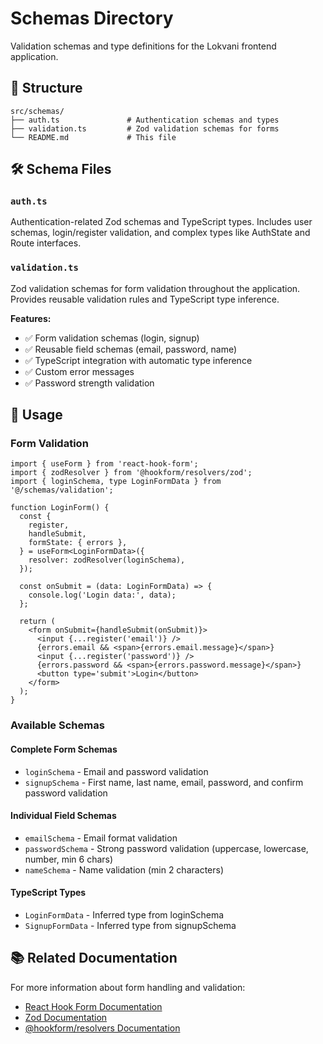 # Schemas Directory

Validation schemas and type definitions for the Lokvani frontend application.

## 📁 Structure

```
src/schemas/
├── auth.ts               # Authentication schemas and types
├── validation.ts         # Zod validation schemas for forms
└── README.md             # This file
```

## 🛠️ Schema Files

### `auth.ts`

Authentication-related Zod schemas and TypeScript types. Includes user schemas, login/register validation, and complex types like AuthState and Route interfaces.

### `validation.ts`

Zod validation schemas for form validation throughout the application. Provides reusable validation rules and TypeScript type inference.

**Features:**

- ✅ Form validation schemas (login, signup)
- ✅ Reusable field schemas (email, password, name)
- ✅ TypeScript integration with automatic type inference
- ✅ Custom error messages
- ✅ Password strength validation

## 🚀 Usage

### Form Validation

```tsx
import { useForm } from 'react-hook-form';
import { zodResolver } from '@hookform/resolvers/zod';
import { loginSchema, type LoginFormData } from '@/schemas/validation';

function LoginForm() {
  const {
    register,
    handleSubmit,
    formState: { errors },
  } = useForm<LoginFormData>({
    resolver: zodResolver(loginSchema),
  });

  const onSubmit = (data: LoginFormData) => {
    console.log('Login data:', data);
  };

  return (
    <form onSubmit={handleSubmit(onSubmit)}>
      <input {...register('email')} />
      {errors.email && <span>{errors.email.message}</span>}
      <input {...register('password')} />
      {errors.password && <span>{errors.password.message}</span>}
      <button type='submit'>Login</button>
    </form>
  );
}
```

### Available Schemas

#### Complete Form Schemas

- `loginSchema` - Email and password validation
- `signupSchema` - First name, last name, email, password, and confirm password validation

#### Individual Field Schemas

- `emailSchema` - Email format validation
- `passwordSchema` - Strong password validation (uppercase, lowercase, number, min 6 chars)
- `nameSchema` - Name validation (min 2 characters)

#### TypeScript Types

- `LoginFormData` - Inferred type from loginSchema
- `SignupFormData` - Inferred type from signupSchema

## 📚 Related Documentation

For more information about form handling and validation:

- [React Hook Form Documentation](https://react-hook-form.com/)
- [Zod Documentation](https://zod.dev/)
- [@hookform/resolvers Documentation](https://github.com/react-hook-form/resolvers)
